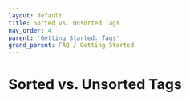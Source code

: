 ```yaml
---
layout: default
title: Sorted vs. Unsorted Tags
nav_order: 4
parent: 'Getting Started: Tags'
grand_parent: FAQ / Getting Started
---
```


# Sorted vs. Unsorted Tags
